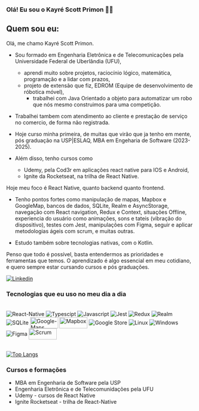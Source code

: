 ### Olá! Eu sou o Kayré Scott Primon ✌🏼

## Quem sou eu:
Olá, me chamo Kayré Scott Primon. 
- Sou formado em Engenharia Eletrônica e de Telecomunicações pela Universidade Federal de Uberlândia (UFU),
  - aprendi muito sobre projetos, raciocínio lógico, matemática, programação e a lidar com prazos,
  - projeto de extensão que fiz, EDROM (Equipe de desenvolvimento de róbotica móvel),
    - trabalhei com Java Orientado a objeto para automatizar um robo que nós mesmo construimos para uma competição.
  
- Trabalhei tambem com atendimento ao cliente e prestação de serviço no comercio, de forma não registrada.

- Hoje curso minha primeira, de muitas que virão que ja tenho em mente, pós graduação na USP|ESLAQ,
MBA em Engeharia de Software (2023-2025).
- Além disso, tenho cursos como
  - Udemy, pela Cod3r em aplicações react native para IOS e Android,
  - Ignite da Rocketseat, na trilha de React Native.
 
Hoje meu foco é React Native, quanto backend quanto frontend. 

- Tenho pontos fortes como manipulação de mapas, Mapbox e GoogleMap, bancos de dados, SQLite, Realm e AsyncStorage, navegação com React navigation, Redux e Context,
situações Offline, experiencia do usuário como animações, sons e tateis (vibração do dispositivo), testes com Jest, manipulações com Figma, seguir e aplicar metodologias ágeis com scrum,
e muitas outras.

- Estudo também sobre tecnologias nativas, com o Kotlin.
  
Penso que todo é possível, basta entendermos as prioridades e ferramentas que temos. 
O aprendizado é algo essencial em meu cotidiano, e quero sempre estar cursando cursos e pós graduações.
 


[![Linkedin](https://img.shields.io/badge/LinkedIn-0077B5?style=for-the-badge&logo=linkedin&logoColor=white)](https://www.linkedin.com/in/kayre-primon-226775192/)

<!-- ![Kayre GitHub stats](https://github-readme-stats.vercel.app/api?username=Kayre-Scott-Primon&show_icons=true&theme=onedark) -->

### Tecnologias que eu uso no meu dia a dia 

<div style="display: inline_block"><br/>
  <img align="center" alt="React-Native" src="https://img.shields.io/badge/React_Native-20232A?style=for-the-badge&logo=react&logoColor=61DAFB"/>
  <img align="center" alt="Typescipt" src="https://img.shields.io/badge/TypeScript-007ACC?style=for-the-badge&logo=typescript&logoColor=white"/>
  <img align="center" alt="Javascript" src="https://img.shields.io/badge/JavaScript-323330?style=for-the-badge&logo=javascript&logoColor=F7DF1E"/>
  <img align="center" alt="Jest" src="https://img.shields.io/badge/Jest-323330?style=for-the-badge&logo=Jest&logoColor=white"/>
  <img align="center" alt="Redux" src="https://img.shields.io/badge/Redux-593D88?style=for-the-badge&logo=redux&logoColor=white"/>
  <img align="center" alt="Realm" src="https://img.shields.io/badge/Realm-39477F?style=for-the-badge&logo=realm&logoColor=white"/>
  <img align="center" alt="SQLite" src="https://img.shields.io/badge/SQLite-07405E?style=for-the-badge&logo=sqlite&logoColor=white"/>
  <img align="center" alt="Google-Maps" width="75" height="30" src="https://logosmarcas.net/wp-content/uploads/2022/01/Google-Maps-Logo.png"/>
  <img align="center" alt="Mapbox" width="75" height="30" src="https://miro.medium.com/v2/resize:fit:4800/format:webp/0*ok6yuDnTx4o2PSFx.png"/>
  <img align="center" alt="Google Store" src="https://img.shields.io/badge/Google_Play-414141?style=for-the-badge&logo=google-play&logoColor=white"/>
  <img align="center" alt="Linux" src="https://img.shields.io/badge/Linux-FCC624?style=for-the-badge&logo=linux&logoColor=black"/>
  <img align="center" alt="Windows" src="https://img.shields.io/badge/Windows-0078D6?style=for-the-badge&logo=windows&logoColor=white"/>
  <img align="center" alt="Figma" src="https://img.shields.io/badge/Figma-F24E1E?style=for-the-badge&logo=figma&logoColor=white"/>
  <img align="center" alt="Scrum" width="75" height="30" src="https://fusiontecnologia.com/wp-content/uploads/2023/01/O-que-e-o-Scrum-e-como-aplicar.png"/>
</div>

<br/>

[![Top Langs](https://github-readme-stats.vercel.app/api/top-langs/?username=Kayre-Scott-Primon&layout=pie)](https://github.com/anuraghazra/github-readme-stats)

### Cursos e formações

- MBA em Engenharia de Software pela USP
- Engenharia Eletrônica e de Telecomunidações pela UFU
- Udemy - cursos de React Native
- Ignite Rocketseat - trilha de React-Native


